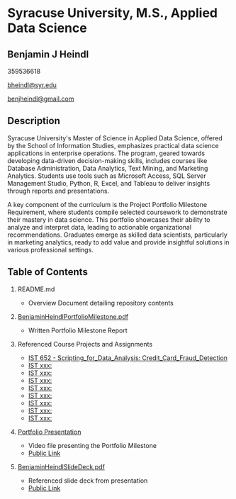 # Syracuse University, M.S., Applied Data Science
## Benjamin J Heindl

359536618

bheindl@syr.edu

benjheindl@gmail.com

## Description

Syracuse University's Master of Science in Applied Data Science, offered by the School of Information Studies, emphasizes practical data science applications in enterprise operations. The program, geared towards developing data-driven decision-making skills, includes courses like Database Administration, Data Analytics, Text Mining, and Marketing Analytics. Students use tools such as Microsoft Access, SQL Server Management Studio, Python, R, Excel, and Tableau to deliver insights through reports and presentations.

A key component of the curriculum is the Project Portfolio Milestone Requirement, where students compile selected coursework to demonstrate their mastery in data science. This portfolio showcases their ability to analyze and interpret data, leading to actionable organizational recommendations. Graduates emerge as skilled data scientists, particularly in marketing analytics, ready to add value and provide insightful solutions in various professional settings.

## Table of Contents

1. README.md 
    - Overview Document detailing repository contents

2. [BenjaminHeindlPortfolioMilestone.pdf](https://github.com/benjheindl/Project-Portfolio/blob/main/effective_project_management_guide.pdf)
    - Written Portfolio Milestone Report

3. Referenced Course Projects and Assignments
    * [IST 652 - Scripting_for_Data_Analysis: Credit_Card_Fraud_Detection](https://github.com/benjheindl/Project-Portfolio/blob/main/cc-fraud_detection.pdf)
    * [IST xxx: ](https://github.com/benjheindl/Project-Portfolio/blob/main/dementia_factors_analysis.pdf)
    * [IST xxx: ](https://github.com/benjheindl/Project-Portfolio/blob/main/multi_model_data_mining_exploration_of_mass_killings.pdf)
    * [IST xxx: ](https://github.com/benjheindl/Project-Portfolio/blob/main/mass_killings_analysis_deck.pdf)
    * [IST xxx: ](https://github.com/benjheindl/Project-Portfolio/blob/main/nlp_sentiment_analysis_classification_of_text.pdf)
    * [IST xxx: ](https://github.com/benjheindl/Project-Portfolio/blob/main/nlp_sentiment_analysis_investigation.pdf)
    * [IST xxx: ](https://github.com/benjheindl/Project-Portfolio/blob/main/nlp_sentiment_analysis_investigation_pres.pdf)
    * [IST xxx: ](https://github.com/benjheindl/Project-Portfolio/blob/main/nlp_sentiment_analysis_report.pdf)
    * [IST xxx: ](https://github.com/benjheindl/Project-Portfolio/blob/main/world_happiness_analysis.pdf)
     
4. [Portfolio Presentation]()
    - Video file presenting the Portfolio Milestone
    - [Public Link]()

5. [BenjaminHeindlSlideDeck.pdf]()
    - Referenced slide deck from presentation
    - [Public Link]()
